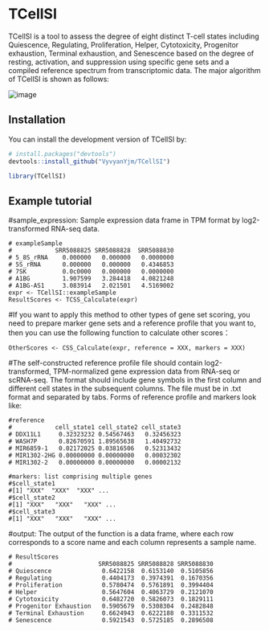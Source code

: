 # TCellSI
TCellSI is a tool to assess the degree of eight distinct T-cell states including Quiescence, Regulating, Proliferation, Helper, Cytotoxicity, Progenitor exhaustion, Terminal exhaustion, and Senescence based on the degree of resting, activation, and suppression using specific gene sets and a compiled reference spectrum from transcriptomic data. The major algorithm of TCellSI is shown as follows: 

![image](https://github.com/VyvyanYjm/TCellSI/blob/main/algorithm.jpg)
## Installation

You can install the development version of TCellSI by:

``` r
# install.packages("devtools")
devtools::install_github("VyvyanYjm/TCellSI")

library(TCellSI)
```

## Example tutorial

#sample_expression: Sample expression data frame in TPM format by log2-transformed RNA-seq data.
```
# exampleSample
#            SRR5088825 SRR5088828  SRR5088830
# 5_8S_rRNA    0.000000   0.000000   0.0000000
# 5S_rRNA      0.000000   0.000000   0.4346853
# 7SK          0.0c0000   0.000000   0.0000000
# A1BG         1.907599   3.284418   4.0821248
# A1BG-AS1     3.083914   2.021501   4.5169002
expr <- TCellSI::exampleSample
ResultScores <- TCSS_Calculate(expr) 
```
#If you want to apply this method to other types of gene set scoring, you need to prepare marker gene sets and a reference profile that you want to, then you can use the following function to calculate other scores：

```
OtherScores <- CSS_Calculate‎(expr, reference = XXX, markers = XXX)
```
#The self-constructed reference profile file should contain log2-transformed, TPM-normalized gene expression data from RNA-seq or scRNA-seq. The format should include gene symbols in the first column and different cell states in the subsequent columns. The file must be in .txt format and separated by tabs. Forms of reference profile and markers look like:
```
#reference 
#            cell_state1 cell_state2 cell_state3
# DDX11L1     0.32323232 0.54567463   0.32456323
# WASH7P      0.82670591 1.89565638   1.40492732
# MIR6859-1   0.02172025 0.03816506   0.52313432
# MIR1302-2HG 0.00000000 0.00000000   0.00032302
# MIR1302-2   0.00000000 0.00000000   0.00002132
```
```
#markers: list comprising multiple genes
#$cell_state1
#[1] "XXX"  "XXX"  "XXX" ...
#$cell_state2
#[1] "XXX"   "XXX"   "XXX" ...
#$cell_state3
#[1] "XXX"   "XXX"   "XXX" ...
```
#output:
The output of the function is a data frame, where each row corresponds to a score name and each column represents a sample name.  
```
# ResultScores
#                        SRR5088825 SRR5088828 SRR5088830
# Quiescence              0.6422158  0.6153140  0.5105856
# Regulating              0.4404173  0.3974391  0.1670356
# Proliferation           0.5780474  0.5761891  0.3994404
# Helper                  0.5647604  0.4063729  0.2121070
# Cytotoxicity            0.6482720  0.5826073  0.1829111
# Progenitor Exhaustion   0.5905679  0.5308304  0.2482848
# Terminal Exhaustion     0.6624943  0.6222188  0.3311532
# Senescence              0.5921543  0.5725185  0.2896508
```
 

